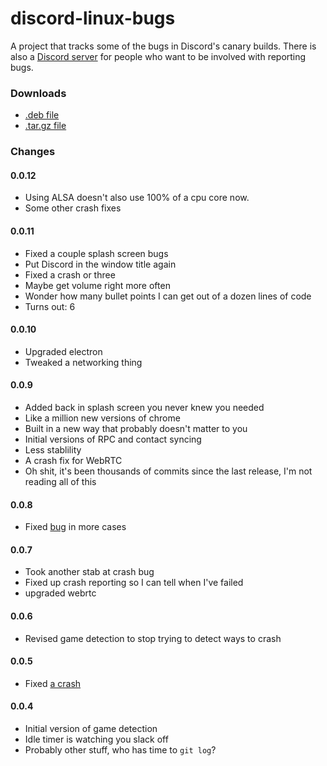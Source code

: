 # discord-linux-bugs
A project that tracks some of the bugs in Discord's canary builds. There is also a [Discord server](https://discord.gg/discord-testers) for people who want to be involved with reporting bugs.

### Downloads
- [.deb file](https://discordapp.com/api/download/canary?platform=linux)
- [.tar.gz file](https://discordapp.com/api/download/canary?platform=linux&format=tar.gz)

### Changes

#### 0.0.12
- Using ALSA doesn't also use 100% of a cpu core now.
- Some other crash fixes

#### 0.0.11
- Fixed a couple splash screen bugs
- Put Discord in the window title again
- Fixed a crash or three
- Maybe get volume right more often
- Wonder how many bullet points I can get out of a dozen lines of code
- Turns out: 6

#### 0.0.10
- Upgraded electron
- Tweaked a networking thing

#### 0.0.9
- Added back in splash screen you never knew you needed
- Like a million new versions of chrome
- Built in a new way that probably doesn't matter to you
- Initial versions of RPC and contact syncing
- Less stablility
- A crash fix for WebRTC
- Oh shit, it's been thousands of commits since the last release, I'm not reading all of this

#### 0.0.8
- Fixed [bug](https://github.com/crmarsh/discord-linux-bugs/issues/35) in more cases

#### 0.0.7
- Took another stab at crash bug
- Fixed up crash reporting so I can tell when I've failed
- upgraded webrtc

#### 0.0.6
- Revised game detection to stop trying to detect ways to crash

#### 0.0.5
- Fixed [a crash](https://github.com/crmarsh/discord-linux-bugs/issues/21)

#### 0.0.4
- Initial version of game detection
- Idle timer is watching you slack off
- Probably other stuff, who has time to `git log`?
